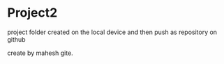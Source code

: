 # Project2

project folder created on the local device and then push as repository on github 

create by mahesh gite.
